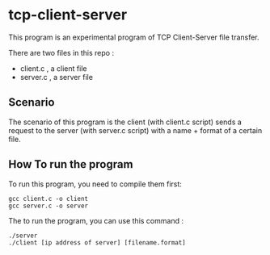 # tcp-client-server
This program is an experimental program of TCP Client-Server file transfer.

There are two files in this repo :
* client.c , a client file
* server.c , a server file

## Scenario
The scenario of this program is the client (with client.c script) sends a request to the server (with server.c script) with a name + format of a certain file.

## How To run the program
To run this program, you need to compile them first:
```
gcc client.c -o client
gcc server.c -o server
```
The to run the program, you can use this command :
```
./server
./client [ip address of server] [filename.format]
```

